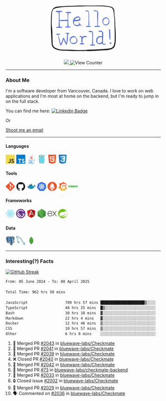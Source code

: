 <div align="center">
    <img src="./img/hello_world.webp" height="200px" width="">
    <div>
        <a href="https://www.linkedin.com/in/ajhollid">
            <img src="https://img.shields.io/badge/LinkedIn-blue"/>
        </a>
        <img src="https://komarev.com/ghpvc/?username=ajhollid&color=yellow" alt="View Counter">
    </div>
</div>

---

### About Me

I'm a software developer from Vancouver, Canada. I love to work on web applications and I'm most at home on the backend, but I'm ready to jump in on the full stack.

You can find me here: [![Linkedin Badge](https://img.shields.io/badge/-ajhollid-blue?style=flat&logo=Linkedin&logoColor=white)](https://www.linkedin.com/in/ajhollid)

Or

[Shoot me an email](mailto:ajhollid@gmail.com)

---

#### Languages

<div>
    <img src="./img/devicons/javascript-original.svg" width=30 height=30 alt="JavaScript">
    <img src="/img/devicons/typescript-original.svg" width=30 height=30 alt="TypeScript">
    <img src="./img/devicons/java-original.svg" width=30 height=30 alt="Java">
    <img src="./img/devicons/go-original.svg" width=30 height=30 alt="Golang">
    <img src="./img/devicons/html5-original.svg" width=30 height=30 alt="HTML 5">
    <img src="./img/devicons/css3-original.svg" width=30 height=30 alt="CSS 3">
</div>

#### Tools

<div>
    <img src="./img/devicons/git-original.svg" width=30 height=30 alt="Git">
    <img src="./img/devicons/github-original.svg" width=30 height=30 alt="Github">
    <img src="./img/devicons/docker-original.svg" width=30 
    height=30 alt="Docker">
    <img src="./img/devicons/kubernetes-original.svg" width=30 height=30 alt="K8">
    <img src="./img/devicons/prometheus-original.svg" width=30 height=30 alt="Prometheus">
    <img src="./img/devicons/grafana-original.svg" width=30 height=30 alt="Grafana">
    <img src="./img/devicons/nginx-original.svg" width=30 height=30 alt="Nginx">
</div>

#### Frameworks

<div>
    <img src="./img/devicons/react-original.svg" width=30 height=30 alt="React">
    <img src="./img/devicons/gatsby-original.svg" width=30 height=30 alt="Gatsby">
    <img src="./img/devicons/angularjs-original.svg" width=30 height=30 alt="AngularJS">
    <img src="./img/devicons/nodejs-original.svg" width=30 height=30 alt="NodeJS">
    <img src="./img/devicons/express-original.svg" width=30 height=30 alt="Express">
    <img src="./img/devicons/spring-original.svg" width=30 height=30 alt="Spring">
</div>

#### Data

<div>
    <img src="./img/devicons/postgresql-original.svg" width=30 height=30 alt="Postgresql">
    <img src="./img/devicons/mysql-original.svg" width=30 height=30 alt="Mysql">
    <img src="./img/devicons/mongodb-original.svg" width=30 height=30 alt="MongoDB">
</div>

---

### Interesting(?) Facts

[![GitHub Streak](http://github-readme-streak-stats.herokuapp.com?user=ajhollid)](https://git.io/streak-stats)

 <!--START_SECTION:waka-->

```txt
From: 05 June 2024 - To: 08 April 2025

Total Time: 962 hrs 50 mins

JavaScript                 789 hrs 57 mins ████████████████████▒░░░░   81.53 %
TypeScript                 48 hrs 25 mins  █▒░░░░░░░░░░░░░░░░░░░░░░░   05.00 %
Bash                       30 hrs 10 mins  ▓░░░░░░░░░░░░░░░░░░░░░░░░   03.11 %
Markdown                   22 hrs 4 mins   ▓░░░░░░░░░░░░░░░░░░░░░░░░   02.28 %
Docker                     12 hrs 46 mins  ▒░░░░░░░░░░░░░░░░░░░░░░░░   01.32 %
CSS                        10 hrs 57 mins  ▒░░░░░░░░░░░░░░░░░░░░░░░░   01.13 %
Other                      6 hrs 8 mins    ░░░░░░░░░░░░░░░░░░░░░░░░░   00.63 %
```

<!--END_SECTION:waka-->


<!--START_SECTION:activity-->
1. 🎉 Merged PR [#2043](https://github.com/bluewave-labs/Checkmate/pull/2043) in [bluewave-labs/Checkmate](https://github.com/bluewave-labs/Checkmate)
2. 🎉 Merged PR [#2041](https://github.com/bluewave-labs/Checkmate/pull/2041) in [bluewave-labs/Checkmate](https://github.com/bluewave-labs/Checkmate)
3. 🎉 Merged PR [#2039](https://github.com/bluewave-labs/Checkmate/pull/2039) in [bluewave-labs/Checkmate](https://github.com/bluewave-labs/Checkmate)
4. ❌ Closed PR [#2040](https://github.com/bluewave-labs/Checkmate/pull/2040) in [bluewave-labs/Checkmate](https://github.com/bluewave-labs/Checkmate)
5. 🎉 Merged PR [#2042](https://github.com/bluewave-labs/Checkmate/pull/2042) in [bluewave-labs/Checkmate](https://github.com/bluewave-labs/Checkmate)
6. 🎉 Merged PR [#73](https://github.com/bluewave-labs/checkmate-backend/pull/73) in [bluewave-labs/checkmate-backend](https://github.com/bluewave-labs/checkmate-backend)
7. 🎉 Merged PR [#2033](https://github.com/bluewave-labs/Checkmate/pull/2033) in [bluewave-labs/Checkmate](https://github.com/bluewave-labs/Checkmate)
8. 🔒 Closed issue [#2002](https://github.com/bluewave-labs/Checkmate/issues/2002) in [bluewave-labs/Checkmate](https://github.com/bluewave-labs/Checkmate)
9. 🎉 Merged PR [#2029](https://github.com/bluewave-labs/Checkmate/pull/2029) in [bluewave-labs/Checkmate](https://github.com/bluewave-labs/Checkmate)
10. 🗣 Commented on [#2036](https://github.com/bluewave-labs/Checkmate/issues/2036#issuecomment-2782006663) in [bluewave-labs/Checkmate](https://github.com/bluewave-labs/Checkmate)
<!--END_SECTION:activity-->
